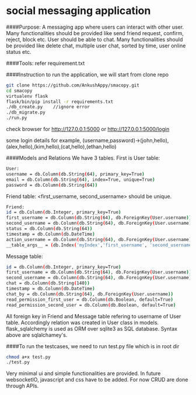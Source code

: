# social messaging application
####Purpose: A messaging app where users can interact with other user. Many functionalities should be provided like send friend request, confirm, reject, block etc. User should be able to chat. Many functionalities should be provided like delete chat, multiple user chat, sorted by time, user online status etc. 

####Tools: refer requirement.txt


####Instruction to run the application, we will start from clone repo
```sh
git clone https://github.com/AnkushAppy/smacopy.git
cd smacopy
virtualenv flask
flask/bin/pip install -r requirements.txt
./db_create.py    //ignore error
./db_migrate.py
./run.py
```

check browser for http://127.0.0.1:5000 or http://127.0.0.1:5000/login

some login details for example, (username,password)->(john,hello),(alex,hello),(kim,hello),(cat,hello),(ethan,hello)

####Models and Relations
We have 3 tables. First is User table:
```sh
User:
username = db.Column(db.String(64), primary_key=True)
email = db.Column(db.String(64), index=True, unique=True)
password = db.Column(db.String(64))
```
Friend table: <first_username, second_username> should be unique.
```sh
Friend:
id = db.Column(db.Integer, primary_key=True)
first_username = db.Column(db.String(64), db.ForeignKey(User.username))
second_username = db.Column(db.String(64), db.ForeignKey(User.username))
status = db.Column(db.String(64))
timestamp = db.Column(db.DateTime)
action_username = db.Column(db.String(64), db.ForeignKey(User.username))
__table_args__ = (db.Index('myIndex','first_username', 'second_username',unique=True), {})
```
Message table:
```sh
id = db.Column(db.Integer, primary_key=True)
first_username = db.Column(db.String(64), db.ForeignKey(User.username))
second_username = db.Column(db.String(64), db.ForeignKey(User.username))
chat = db.Column(db.String(140))
timestamp = db.Column(db.DateTime)
chat_by = db.Column(db.String(64), db.ForeignKey(User.username))
read_permission_first_user = db.Column(db.Boolean, default=True)
read_permission_second_user = db.Column(db.Boolean, default=True)
```
All foreign key in Friend and Message table refering to username of User table. Accordingly relation was created in User class in models. flask_sqlalchemy is used as ORM over sqlite3 as SQL database. Syntax above are sqlalchamey's.


####To run the testcases, we need to run test.py file which is in root dir
```sh
chmod a+x test.py
./test.py
```

Very minimal ui and simple functionalities are provided. In future websocketIO, javascript and css have to be added. For now CRUD are done through APIs.
